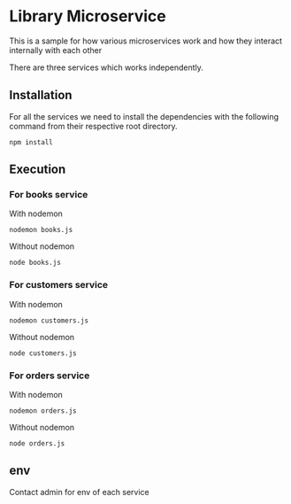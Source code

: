 # Library Microservice

This is a sample for how various microservices work and how they interact internally with each other

There are three services which works independently.

## Installation

For all the services we need to install the dependencies with the following command from their respective root directory.

```
npm install
```

## Execution

### For books service
With nodemon
```
nodemon books.js
```
Without nodemon
```
node books.js
```

### For customers service
With nodemon
```
nodemon customers.js
```
Without nodemon
```
node customers.js
```

### For orders service
With nodemon
```
nodemon orders.js
```
Without nodemon
```
node orders.js
```

## env

Contact admin for env of each service